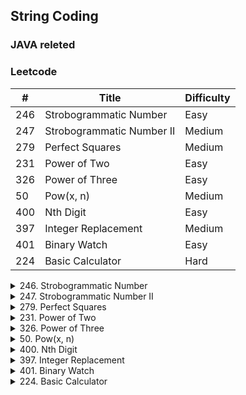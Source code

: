 ## String Coding

### JAVA releted

### Leetcode

\#| Title|Difficulty
--|--|--
246 |   Strobogrammatic Number  |  Easy
247  |  Strobogrammatic Number II   | Medium
279  |  Perfect Squares  |  Medium
231  |  Power of Two |   Easy
326   | Power of Three   | Easy
50  |  Pow(x, n)  |  Medium
400   | Nth Digit  |  Easy
397   | Integer Replacement    |Medium
401   | Binary Watch  |  Easy
224  |  Basic Calculator   | Hard

<details>
<summary>246. Strobogrammatic Number</summary>

</details>

<details>
<summary>247. Strobogrammatic Number II</summary>

</details>

<details>
<summary>279. Perfect Squares</summary>

</details>

<details>
<summary>231. Power of Two</summary>

</details>
<details>
<summary>326. Power of Three</summary>

</details>
<details>
<summary>50. Pow(x, n)</summary>

</details>

<details>
<summary>400. Nth Digit</summary>

</details>
<details>
<summary>397. Integer Replacement </summary>

</details>
<details>
<summary>401. Binary Watch</summary>

</details>
<details>
<summary>224. Basic Calculator</summary>

</details>
